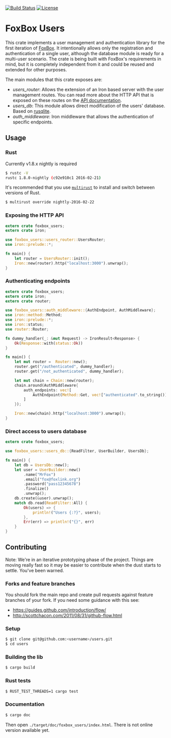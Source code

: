 [![Build Status](https://travis-ci.org/fxbox/users.svg?branch=master)](https://travis-ci.org/fxbox/users)
[![License](https://img.shields.io/badge/license-MPL2-blue.svg)](https://raw.githubusercontent.com/fxbox/users/master/LICENSE)

# FoxBox Users
This crate implements a user management and authentication library for the first iteration of [FoxBox](https://github.com/fxbox/foxbox). It intentionally allows only the registration and authentication of a single user, although the database module is ready for a multi-user scenario. The crate is being built with FoxBox's requirements in mind, but it is completely independent from it and could be reused and extended for other purposes.

The main modules that this crate exposes are:

* *users_router*:  Allows the extension of an Iron based server with the user management routes. You can read more about the HTTP API that is exposed on these routes on the [API documentation](https://github.com/fxbox/users/blob/master/doc/API.md).
* *users_db*: This module allows direct modification of the users' database. Based on [rusqlite](https://github.com/jgallagher/rusqlite).
* *auth_middleware*: Iron middleware that allows the authentication of specific endpoints.

## Usage
### Rust
Currently v1.8.x nightly is required
```bash
$ rustc -V
rustc 1.8.0-nightly (c92e910c1 2016-02-21)
```
It's recommended that you use [`multirust`](https://github.com/brson/multirust) to install and switch between versions of Rust.
```bash
$ multirust override nightly-2016-02-22
```
### Exposing the HTTP API
```rust
extern crate foxbox_users;
extern crate iron;

use foxbox_users::users_router::UsersRouter;
use iron::prelude::*;

fn main() {
    let router = UsersRouter::init();
    Iron::new(router).http("localhost:3000").unwrap();
}
```
### Authenticating endpoints
```rust
extern crate foxbox_users;
extern crate iron;
extern crate router;

use foxbox_users::auth_middleware::{AuthEndpoint, AuthMiddleware};
use iron::method::Method;
use iron::prelude::*;
use iron::status;
use router::Router;

fn dummy_handler(_: &mut Request) -> IronResult<Response> {
    Ok(Response::with(status::Ok))
}

fn main() {
    let mut router =  Router::new();
    router.get("/authenticated", dummy_handler);
    router.get("/not_authenticated", dummy_handler);

    let mut chain = Chain::new(router);
    chain.around(AuthMiddleware{
        auth_endpoints: vec![
            AuthEndpoint(Method::Get, vec!["authenticated".to_string()])
        ]
    });

    Iron::new(chain).http("localhost:3000").unwrap();
}
```
### Direct access to users database
```rust
extern crate foxbox_users;

use foxbox_users::users_db::{ReadFilter, UserBuilder, UsersDb};

fn main() {
    let db = UsersDb::new();
    let user = UserBuilder::new()
        .name("MrFox")
        .email("fox@foxlink.org")
        .password("pass12345678")
        .finalize()
        .unwrap();
    db.create(&user).unwrap();
    match db.read(ReadFilter::All) {
        Ok(users) => {
            println!("Users {:?}", users);
        },
        Err(err) => println!("{}", err)
    }
}
```
## Contributing
Note: We're in an iterative prototyping phase of the project. Things are moving
really fast so it may be easier to contribute when the dust starts to settle.
You've been warned.
### Forks and feature branches
You should fork the main repo and create pull requests against feature branches
of your fork. If you need some guidance with this see:
 - https://guides.github.com/introduction/flow/
 - http://scottchacon.com/2011/08/31/github-flow.html
### Setup
```bash
$ git clone git@github.com:<username>/users.git
$ cd users
```
### Building the lib
```bash
$ cargo build
```
### Rust tests
```bash
$ RUST_TEST_THREADS=1 cargo test
```
### Documentation
```bash
$ cargo doc
```
Then open `./target/doc/foxbox_users/index.html`. There is not online version available yet.
